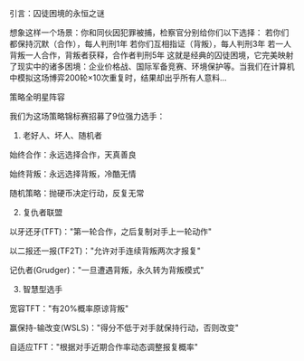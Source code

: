 引言：囚徒困境的永恒之谜

想象这样一个场景：你和同伙因犯罪被捕，检察官分别给你们以下选择：
若你们都保持沉默（合作），每人判刑1年
若你们互相指证（背叛），每人判刑3年
若一人背叛一人合作，背叛者获释，合作者判刑5年
这就是经典的囚徒困境，它完美映射了现实中的诸多困境：企业价格战、国际军备竞赛、环境保护等。当我们在计算机中模拟这场博弈200轮×10次重复时，结果却出乎所有人意料...

策略全明星阵容

我们为这场策略锦标赛招募了9位强力选手：

1. 老好人、坏人、随机者

始终合作：永远选择合作，天真善良

始终背叛：永远选择背叛，冷酷无情

随机策略：抛硬币决定行动，反复无常

2. 复仇者联盟
   
以牙还牙(TFT)："第一轮合作，之后复制对手上一轮动作"

以二报还一报(TF2T)："允许对手连续背叛两次才报复"

记仇者(Grudger)："一旦遭遇背叛，永久转为背叛模式"

3. 智慧型选手
   
宽容TFT："有20%概率原谅背叛"

赢保持-输改变(WSLS)："得分不低于对手就保持行动，否则改变"

自适应TFT："根据对手近期合作率动态调整报复概率"
